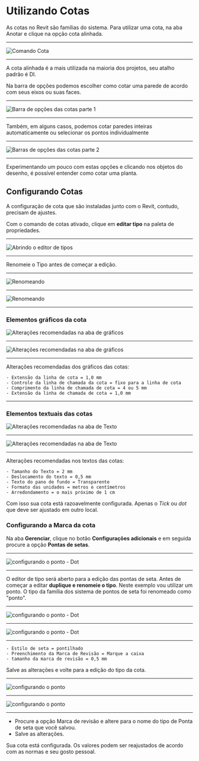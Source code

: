 # Utilizando Cotas

As cotas no Revit são famílias do sistema.
Para utilizar uma cota, na aba Anotar e clique na opção cota alinhada.

____

![Comando Cota](cotas_fig_01.png)

____

A cota alinhada é a mais utilizada na maioria dos projetos, seu atalho padrão é DI.

Na barra de opções podemos escolher como cotar uma parede de acordo com seus eixos ou suas faces.

____

![Barra de opções das cotas parte 1](cotas_fig_02.png)

____

Também, em alguns casos, podemos cotar paredes inteiras automaticamente ou selecionar os pontos individualmente

____

![Barras de opções das cotas parte 2](cotas_fig_03.png)

____

Experimentando um pouco com estas opções e clicando nos objetos do desenho, é possível entender como cotar uma planta.

## Configurando Cotas

A configuração de cota que são instaladas junto com o Revit, contudo, precisam de ajustes.

Com o comando de cotas ativado, clique em **editar tipo** na paleta de propriedades.

____

![Abrindo o editor de tipos](cotasEditarTipo.jpg)

____

Renomeie o Tipo antes de começar a edição.

____

![Renomeando](cotas_config_01.jpg)
____

![Renomeando](cotas_config_01A.png)

____

### Elementos gráficos da cota

![Alterações recomendadas na aba de gráficos](cotas_config_02.jpg)

____

![Alterações recomendadas na aba de gráficos](cotas_config_02A.jpg)

____

Alterações recomendadas dos gráficos das cotas:

    - Extensão da linha de cota = 1,0 mm
    - Controle da linha de chamada da cota = fixo para a linha de cota
    - Comprimento da linha de chamada de cota = 4 ou 5 mm
    - Extensão da linha de chamada de cota = 1,0 mm

____

### Elementos textuais das cotas

![Alterações recomendadas na aba de Texto](cotas_config_03.jpg)

____

![Alterações recomendadas na aba de Texto](cotas_config_03A.jpg)
____

Alterações recomendadas nos textos das cotas:

    - Tamanho do Texto = 2 mm
    - Deslocamento do texto = 0,5 mm
    - Texto do pano de fundo = Transparente
    - Formato das unidades = metros e centímetros
    - Arredondamento = o mais próximo de 1 cm

Com isso sua cota está razoavelmente configurada. Apenas o *Tick* ou *dot* que deve ser ajustado em outro local.

### Configurando a Marca da cota

Na aba **Gerenciar**, clique no botão **Configurações adicionais** e em seguida procure a opção **Pontas de setas**.

____

![configurando o ponto - Dot](cotas_config_ponto_LI.jpg)

____

O editor de tipo será aberto para a edição das pontas de seta. Antes de começar a editar **duplique e renomeie o tipo**. Neste exemplo vou utilizar um ponto. O tipo da família dos sistema de pontos de seta foi renomeado como "ponto".

____

![configurando o ponto - Dot](cotas_config_marca.jpg)

____

![configurando o ponto - Dot](cotas_config_marcaA.jpg)

____

    - Estilo de seta = pontilhado
    - Preenchimento da Marca de Revisão = Marque a caixa
    - tamanho da marca de revisão = 0,5 mm

Salve as alterações e volte para a edição do tipo da cota.

____

![configurando o ponto](cotas_config_ponto_02.jpg)

____

![configurando o ponto](cotas_config_ponto_02A.jpg)

____

- Procure a opção Marca de revisão e altere para o nome do tipo de Ponta de seta que você salvou.
- Salve as alterações.

Sua cota está configurada. Os valores podem ser reajustados de acordo com as normas e seu gosto pessoal.
